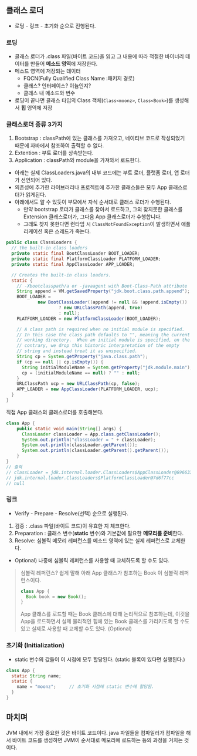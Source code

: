 ## 클래스 로더
- 로딩 - 링크 - 초기화 순으로 진행된다.
### 로딩
- 클래스 로더가 .class 파일(바이트 코드)을 읽고 그 내용에 따라 적절한 바이너리 데이터를 만들어 **메소드 영역**에 저장한다.
- 메소드 영역에 저장되는 데이터
  - FQCN(Fully Qualified Class Name :패키지 경로)
  - 클래스? 인터페이스? 이늄인지? 
  - 클래스 내 메소드와 변수
- 로딩이 끝나면 클래스 타입의 Class 객체(`Class<moonz>`, `Class<Book>`)를 생성해서 **힙** 영역에 저장

### 클래스로더 종류 3가지
1. Bootstrap :  classPath에 있는 클래스를 가져오고, 네이티브 코드로 작성되었기 때문에 자바에서 참조하여 출력할 수 없다.
2. Extention : 부트 로더를 상속받는다.
3. Application : classPath와 module을 가져와서 로드한다.

- 아래는 실제 ClassLoaders.java의 내부 코드에는 부트 로더, 플랫폼 로더, 앱 로더가 선언되어 있다. 
- 의존성에 추가한 라이브러리나 프로젝트에 추가한 클래스들은 모두 App 클래스로더가 읽게된다.
- 아래에서도 알 수 있듯이 부모에서 자식 순서대로 클래스 로더가 수행된다.
  - 만약 bootstrap 로더가 클래스를 찾아서 로드하고, 그외 찾지못한 클래스를 Extension 클래스로더가, 그다음 App 클래스로더가 수행합니다.
  - 그래도 찾지 못한다면 런타임 시 `ClassNotFoundException`이 발생하면서 애플리케이션 혹은 스레드가 죽는다.
```java
public class ClassLoaders {
  // the built-in class loaders
  private static final BootClassLoader BOOT_LOADER;
  private static final PlatformClassLoader PLATFORM_LOADER;
  private static final AppClassLoader APP_LOADER;

  // Creates the built-in class loaders.
  static {
    // -Xbootclasspath/a or -javaagent with Boot-Class-Path attribute
    String append = VM.getSavedProperty("jdk.boot.class.path.append");
    BOOT_LOADER =
            new BootClassLoader((append != null && !append.isEmpty())
                    ? new URLClassPath(append, true)
                    : null);
    PLATFORM_LOADER = new PlatformClassLoader(BOOT_LOADER);

    // A class path is required when no initial module is specified.
    // In this case the class path defaults to "", meaning the current
    // working directory.  When an initial module is specified, on the
    // contrary, we drop this historic interpretation of the empty
    // string and instead treat it as unspecified.
    String cp = System.getProperty("java.class.path");
    if (cp == null || cp.isEmpty()) {
      String initialModuleName = System.getProperty("jdk.module.main");
      cp = (initialModuleName == null) ? "" : null;
    }
    URLClassPath ucp = new URLClassPath(cp, false);
    APP_LOADER = new AppClassLoader(PLATFORM_LOADER, ucp);
  }
}
```
직접 App 클래스의 클래스로더를 호출해본다.
```java
class App {
    public static void main(String[] args) {
      ClassLoader classLoader = App.class.getClassLoader();
      System.out.println("classLoader = " + classLoader);
      System.out.println(classLoader.getParent());
      System.out.println(classLoader.getParent().getParent());
    }
}
// 출력
// classLoader = jdk.internal.loader.ClassLoaders$AppClassLoader@69663380
// jdk.internal.loader.ClassLoaders$PlatformClassLoader@7d6f77cc
// null
```

### 링크
- Verify - Prepare - Resolve(선택) 순으로 실행된다.
1. 검증 : .class 파일(바이트 코드)이 유효한 지 체크한다. 
2. Preparation : 클래스 변수(**static** 변수)와 기본값에 필요한 **메모리를 준비**한다.
3. Resolve: 심볼릭 메모리 레퍼런스를 메소드 영역에 있는 실제 레퍼런스로 교체한다.
  - Optional) 나중에 심볼릭 레퍼런스를 사용할 때 교체하도록 할 수도 있다.
> 심볼릭 레퍼런스?
> 쉽게 말해 아래 App 클래스가 참조하는 Book 이 심볼릭 레퍼런스이다.
> ```java
> class App {
>   Book book = new Book();
> }
> ```
> App 클래스를 로드할 때는 Book 클래스에 대해 논리적으로 참조하는데,
> 이것을 App을 로드하면서 실제 물리적인 힙에 있는 Book 클래스를 가리키도록 할 수도 있고
> 실제로 사용할 때 교체할 수도 있다. (Optional)

### 초기화 (Initialization)
- static 변수의 값들이 이 시점에 모두 할당된다. (static 블록이 있다면 실행된다.)
```java
class App {
  static String name;
  static {
    name = "moonz";     // 초기화 시점에 static 변수에 할당됨.
  }
}
```

## 마치며
JVM 내에서 가장 중요한 것은 바이트 코드이다.
java 파일들을 컴파일러가 컴파일을 해서 바이트 코드를 생성하면
JVM이 순서대로 메모리에 로드하는 등의 과정을 거치는 것이다.
